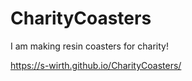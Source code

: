 # CharityCoasters
I am making resin coasters for charity!

https://s-wirth.github.io/CharityCoasters/
